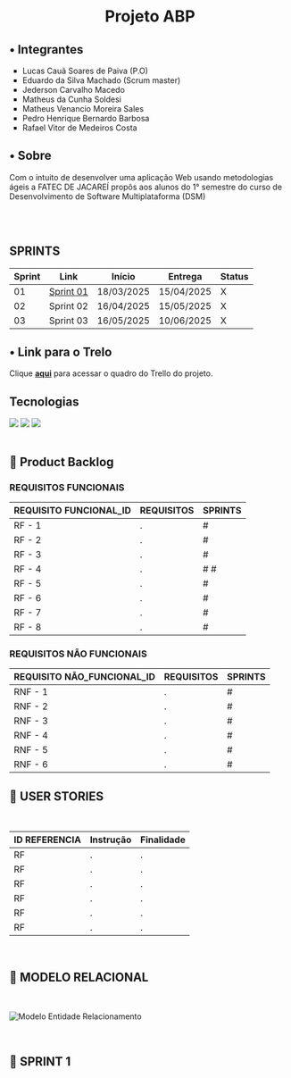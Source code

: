 <h1 align="center">Projeto ABP</h1>
   <h2>• Integrantes</h2>
  <ul type="square">
            <li>Lucas Cauã Soares de Paiva (P.O)</li>
            <li>Eduardo da Silva Machado (Scrum master) </li>
            <li>Jederson Carvalho Macedo</li>
            <li>Matheus da Cunha Soldesi </li>
            <li>Matheus Venancio Moreira Sales </li>
            <li>Pedro Henrique Bernardo Barbosa </li>
            <li>Rafael Vitor de Medeiros Costa </li>
        </ul>

<h2>• Sobre</h2>
<p> Com o intuito de desenvolver uma aplicação Web usando metodologias ágeis a FATEC DE JACAREÍ propôs aos alunos do 1° semestre do curso de Desenvolvimento de Software Multiplataforma (DSM)</p>
<br>
<br>
<h2>SPRINTS</h2>

| Sprint | Link        | Início      | Entrega     | Status |
|--------|-------------|-------------|-------------|--------|
| 01     | [Sprint 01](#sprint-1) | 18/03/2025  | 15/04/2025  |  X     |
| 02     | Sprint 02 | 16/04/2025  | 15/05/2025  |  X     |
| 03     | Sprint 03 | 16/05/2025  | 10/06/2025  |  X     |

<h2>• Link para o Trelo</h2>
Clique <a href="https://trello.com/invite/b/67cf74d4a47f8308a0bd9c9b/ATTI30ae049e04f5319833ecaf3ba7456af94CA286F4/projeto-abp-1-sprint" target="_blank"> <strong>aqui</strong></a> para acessar o quadro do Trello do projeto.


<h2>Tecnologias</h2>
<div>
  <img src="https://img.shields.io/badge/HTML-239120?style=for-the-badge&logo=html5&logoColor=white">
  <img src="https://img.shields.io/badge/CSS-239120?&style=for-the-badge&logo=css3&logoColor=white">
  <img src="https://img.shields.io/badge/JavaScript-F7DF1E?style=for-the-badge&logo=javascript&logoColor=black">
</div>


<span id="backlog">

<br>

## :page_with_curl: Product Backlog

### REQUISITOS FUNCIONAIS

| REQUISITO FUNCIONAL_ID | REQUISITOS                                                                                                 | SPRINTS |
|------------------------|------------------------------------------------------------------------------------------------------------|---------|
| RF - 1                 | .                                                                                                            | #   |
| RF - 2                 | .                                                                                                            | #   |
| RF - 3                 | .                                                                                                            | #   |
| RF - 4                 | .                                                                                                            | # # |
| RF - 5                 | .                                                                                                            | #   |
| RF - 6                 | .                                                                                                            | #   |
| RF - 7                 | .                                                                                                            | #   |
| RF - 8                 | .                                                                                                            | #   |

### REQUISITOS NÃO FUNCIONAIS

| REQUISITO NÃO_FUNCIONAL_ID | REQUISITOS                                                                                          | SPRINTS     |
|----------------------------|-----------------------------------------------------------------------------------------------------|-------------|
| RNF - 1                    | .                                                                                                            | #   |
| RNF - 2                    | .                                                                                                            | #   |
| RNF - 3                    | .                                                                                                            | #   |
| RNF - 4                    | .                                                                                                            | #   |
| RNF - 5                    | .                                                                                                            | #   |
| RNF - 6                    | .                                                                                                            | #   |

## :page_with_curl: USER STORIES

<br>

| ID REFERENCIA | Instrução | Finalidade | 
|---------------|-----------|------------|
| RF            | . | . |   
| RF            | . | . |   
| RF            | . | . |   
| RF            | . | . |  
| RF            | . | . |   
| RF            | . | . |   

<br>

## :page_with_curl: MODELO RELACIONAL

<br>

![Modelo Entidade Relacionamento](Documentos/.png)

<br>

<span id="sprint-1">
 
## :page_with_curl: SPRINT 1 










